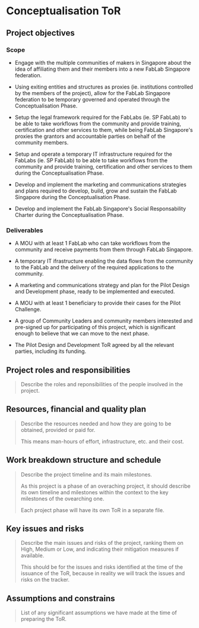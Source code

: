 # Conceptualisation ToR

## Project objectives

### Scope

- Engage with the multiple communities of makers in Singapore about the idea of affiliating them and their members into a new FabLab Singapore federation.

- Using exiting entities and structures as proxies (ie. institutions controlled by the members of the project), allow for the FabLab Singapore federation to be temporary governed and operated through the Conceptualisation Phase.

- Setup the legal framework required for the FabLabs (ie. SP FabLab) to be able to take workflows from the community and provide training, certification and other services to them, while being FabLab Singapore's proxies the grantors and accountable parties on behalf of the community members.

- Setup and operate a temporary IT infrastructure required for the FabLabs (ie. SP FabLab) to be able to take workflows from the community and provide training, certification and other services to them during the Conceptualisation Phase.

- Develop and implement the marketing and communications strategies and plans required to develop, build, grow and sustain the FabLab Singapore during the Conceptualisation Phase.

- Develop and implement the FabLab Singapore's Social Responsability Charter during the Conceptualisation Phase.

### Deliverables

* A MOU with at least 1 FabLab who can take workflows from the community and receive payments from them through FabLab Singapore.

* A temporary IT ifrastructure enabling the data flows from the community to the FabLab and the delivery of the required applications to the community.

* A marketing and communications strategy and plan for the Pilot Design and Development phase, ready to be implemented and executed.

* A MOU with at least 1 beneficiary to provide their cases for the Pilot Challenge.

* A group of Community Leaders and community members interested and pre-signed up for participating of this project, which is significant enough to believe that we can move to the next phase.

* The Pilot Design and Development ToR agreed by all the relevant parties, including its funding.

## Project roles and responsibilities

> Describe the roles and reponsibilities of the people involved in the project.

## Resources, financial and quality plan

> Describe the resources needed and how they are going to be obtained, provided or paid for.
> 
> This means man-hours of effort, infrastructure, etc. and their cost.

## Work breakdown structure and schedule

> Describe the project timeline and its main milestones.
> 
> As this project is a phase of an overaching project, it should describe its own timeline and milestones within the context to the key milestones of the ovearching one.
> 
> Each project phase will have its own ToR in a separate file.

## Key issues and risks

> Describe the main issues and risks of the project, ranking them on High, Medium or Low, and indicating their mitigation measures if available.
> 
> This should be for the issues and risks identified at the time of the issuance of the ToR, because in reality we will track the issues and risks on the tracker.

## Assumptions and constrains

> List of any significant assumptions we have made at the time of preparing the ToR.
